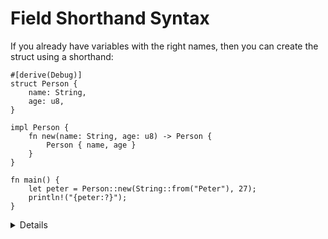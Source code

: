 # Field Shorthand Syntax

If you already have variables with the right names, then you can create the
struct using a shorthand:

```rust,editable
#[derive(Debug)]
struct Person {
    name: String,
    age: u8,
}

impl Person {
    fn new(name: String, age: u8) -> Person {
        Person { name, age }
    }
}

fn main() {
    let peter = Person::new(String::from("Peter"), 27);
    println!("{peter:?}");
}
```

<details>

* *“Impl”: This is where we define the new() function and add other boilerplate functions. 
* Field Shorthand Syntax: Previously we used a field name with a colon, here [demonstrating the fss] when variable name is the same as the field name
* Function update syntax: 
  * It’s often useful to create a new instance of a struct that includes most of the values from another instance, but changes some. 
  * [let dad =  Person {age:57, .. peter};]
* it’s useful to have output that’s a bit easier to read  [use {:#?}  and re-run]

</details>